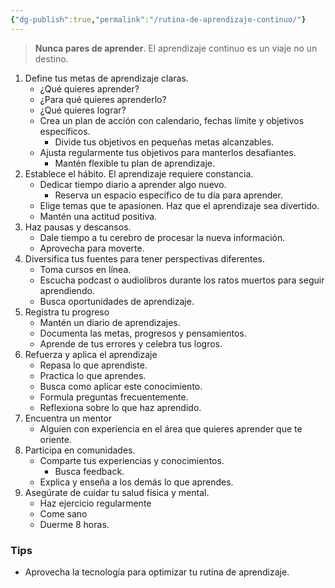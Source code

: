 ```yaml
---
{"dg-publish":true,"permalink":"/rutina-de-aprendizaje-continuo/"}
---
```


> **Nunca pares de aprender**. El aprendizaje continuo es un viaje no un destino.

1. Define tus metas de aprendizaje claras.
   - ¿Qué quieres aprender?
   - ¿Para qué quieres aprenderlo?
   - ¿Qué quieres lograr?
   - Crea un plan de acción con calendario, fechas límite y objetivos específicos.
      - Divide tus objetivos en pequeñas metas alcanzables.
   - Ajusta regularmente tus objetivos para manterlos desafiantes.
      - Mantén flexible tu plan de aprendizaje.
2. Establece el hábito. El aprendizaje requiere constancia.
   - Dedicar tiempo diario a aprender algo nuevo.
      - Reserva un espacio específico de tu día para aprender.
   - Elige temas que te apasionen. Haz que el aprendizaje sea divertido.
   - Mantén una actitud positiva.
3. Haz pausas y descansos.
   - Dale tiempo a tu cerebro de procesar la nueva información.
   - Aprovecha para moverte.
4. Diversifica tus fuentes para tener perspectivas diferentes.
   - Toma cursos en línea.
   - Escucha podcast o audiolibros durante los ratos muertos para seguir aprendiendo.
   - Busca oportunidades de aprendizaje.
5. Registra tu progreso
   - Mantén un diario de aprendizajes.
   - Documenta las metas, progresos y pensamientos.
   - Aprende de tus errores y celebra tus logros.
6. Refuerza y aplica el aprendizaje
   - Repasa lo que aprendiste.
   - Practica lo que aprendes.
   - Busca como aplicar este conocimiento.
   - Formula preguntas frecuentemente.
   - Reflexiona sobre lo que haz aprendido.
7. Encuentra un mentor
   - Alguien con experiencia en el área que quieres aprender que te oriente.
8. Participa en comunidades.
   - Comparte tus experiencias y conocimientos.
      - Busca feedback.
   - Explica y enseña a los demás lo que aprendes.
9. Asegúrate de cuidar tu salud física y mental.
   - Haz ejercicio regularmente
   - Come sano
   - Duerme 8 horas.

### Tips
- Aprovecha la tecnología para optimizar tu rutina de aprendizaje.